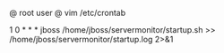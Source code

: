 @ root user
@ vim /etc/crontab

1 0 * * *       jboss /home/jboss/servermonitor/startup.sh >> /home/jboss/servermonitor/startup.log 2>&1